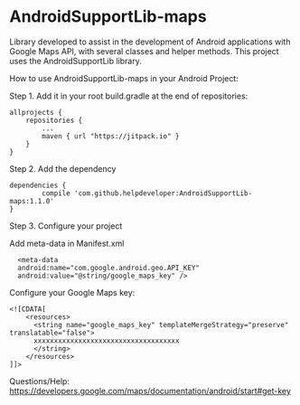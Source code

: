 # AndroidSupportLib-maps
Library developed to assist in the development of Android applications with Google Maps API, with several classes and helper methods. This project uses the AndroidSupportLib library.

How to use AndroidSupportLib-maps in your Android Project:

Step 1. Add it in your root build.gradle at the end of repositories:

	allprojects {
		repositories {
			...
			maven { url "https://jitpack.io" }
		}
	}

Step 2. Add the dependency

	dependencies {
	        compile 'com.github.helpdeveloper:AndroidSupportLib-maps:1.1.0'
	}

Step 3. Configure your project

  Add meta-data in Manifest.xml

      <meta-data
      android:name="com.google.android.geo.API_KEY"
      android:value="@string/google_maps_key" />
  
  Configure your Google Maps key:
    
    <![CDATA[
	    <resources>
	      <string name="google_maps_key" templateMergeStrategy="preserve" translatable="false">
		  xxxxxxxxxxxxxxxxxxxxxxxxxxxxxxxxxxxx
	      </string>
	    </resources>
    ]]>
    
Questions/Help: https://developers.google.com/maps/documentation/android/start#get-key
     

